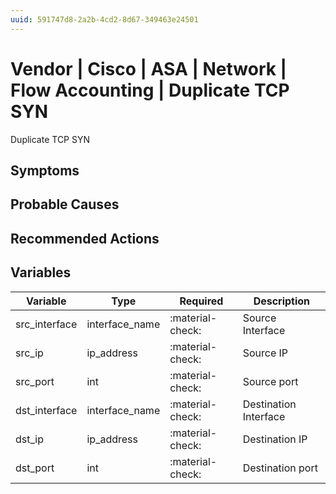 ```yaml
---
uuid: 591747d8-2a2b-4cd2-8d67-349463e24501
---
```

# Vendor | Cisco | ASA | Network | Flow Accounting | Duplicate TCP SYN

Duplicate TCP SYN

## Symptoms

## Probable Causes

## Recommended Actions

## Variables

Variable | Type | Required | Description
--- | --- | --- | ---
src_interface | interface_name | :material-check: | Source Interface
src_ip | ip_address | :material-check: | Source IP
src_port | int | :material-check: | Source port
dst_interface | interface_name | :material-check: | Destination Interface
dst_ip | ip_address | :material-check: | Destination IP
dst_port | int | :material-check: | Destination port
